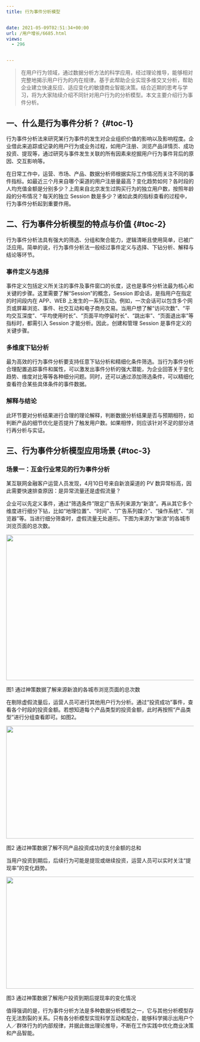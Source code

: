 ```yaml
---
title: 行为事件分析模型


date: 2021-05-09T02:51:34+00:00
url: /用户增长/6685.html
views:
  - 296


---
```

> 在用户行为领域，通过数据分析方法的科学应用，经过理论推导，能够相对完整地揭示用户行为的内在规律。基于此帮助企业实现多维交叉分析，帮助企业建立快速反应、适应变化的敏捷商业智能决策。结合近期的思考与学习，将为大家陆续介绍不同针对用户行为的分析模型。本文主要介绍行为事件分析。

## 一、什么是行为事件分析？ {#toc-1}

行为事件分析法来研究某行为事件的发生对企业组织价值的影响以及影响程度。企业借此来追踪或记录的用户行为或业务过程，如用户注册、浏览产品详情页、成功投资、提现等，通过研究与事件发生关联的所有因素来挖掘用户行为事件背后的原因、交互影响等。

在日常工作中，运营、市场、产品、数据分析师根据实际工作情况而关注不同的事件指标。如最近三个月来自哪个渠道的用户注册量最高？变化趋势如何？各时段的人均充值金额是分别多少？上周来自北京发生过购买行为的独立用户数，按照年龄段的分布情况？每天的独立 Session 数是多少？诸如此类的指标查看的过程中，行为事件分析起到重要作用。

## 二、行为事件分析模型的特点与价值 {#toc-2}

行为事件分析法具有强大的筛选、分组和聚合能力，逻辑清晰且使用简单，已被广泛应用。简单的说，行为事件分析法一般经过事件定义与选择、下钻分析、解释与结论等环节。

### **事件定义与选择**

事件定义包括定义所关注的事件及事件窗口的长度，这也是事件分析法最为核心和关键的步骤。这里需要了解“Session”的概念，Session 即会话，是指用户在指定的时间段内在 APP、WEB 上发生的一系列互动。例如，一次会话可以包含多个网页或屏幕浏览、事件、社交互动和电子商务交易。当用户想了解“访问次数”、“平均交互深度”、“平均使用时长”、“页面平均停留时长”、“跳出率”、“页面退出率”等指标时，都需引入 Session 才能分析。因此，创建和管理 Session 是事件定义的关键步骤。

### **多维度下钻分析**

最为高效的行为事件分析要支持任意下钻分析和精细化条件筛选。当行为事件分析合理配置追踪事件和属性，可以激发出事件分析的强大潜能，为企业回答关于变化趋势、维度对比等等各种细分问题。同时，还可以通过添加筛选条件，可以精细化查看符合某些具体条件的事件数据。

### **解释与结论**

此环节要对分析结果进行合理的理论解释，判断数据分析结果是否与预期相符，如判断产品的细节优化是否提升了触发用户数。如果相悖，则应该针对不足的部分进行再分析与实证。

## 三、行为事件分析模型应用场景 {#toc-3}

### **场景一：互金行业常见的行为事件分析**

某互联网金融客户运营人员发现，4月10日号来自新浪渠道的 PV 数异常标高，因此需要快速排查原因：是异常流量还是虚假流量？

企业可以先定义事件，通过“筛选条件”限定广告系列来源为“新浪”。再从其它多个维度进行细分下钻，比如“地理位置”、“时间”、“广告系列媒介”、“操作系统”、“浏览器”等。当进行细分筛查时，虚假流量无处遁形。下图为来源为“新浪”的各城市浏览页面的总次数。

<img loading="lazy" class="aligncenter" src="https://haomou.oss-cn-beijing.aliyuncs.com/upload/2021/05/i8a7ba1yIEjsURnyiM7p.png?x-oss-process=image/quality,q_10/resize,m_lfit,w_200" data-src="https://haomou.oss-cn-beijing.aliyuncs.com/upload/2021/05/i8a7ba1yIEjsURnyiM7p.png?x-oss-process=image/format,webp" alt="" width="802" height="390" data-action="zoom" /> 

图1 通过神策数据了解来源新浪的各城市浏览页面的总次数

在剔除虚假流量后，运营人员可进行其他用户行为分析。通过“投资成功”事件，查看各个时段的投资金额。若想知道每个产品类型的投资金额，此时再按照“产品类型”进行分组查看即可。如图2。

<img loading="lazy" class="aligncenter" src="https://haomou.oss-cn-beijing.aliyuncs.com/upload/2021/05/ia5J1neEeX7UwrDTzNp1.png?x-oss-process=image/quality,q_10/resize,m_lfit,w_200" data-src="https://haomou.oss-cn-beijing.aliyuncs.com/upload/2021/05/ia5J1neEeX7UwrDTzNp1.png?x-oss-process=image/format,webp" alt="" width="800" height="302" data-action="zoom" /> 

图2 通过神策数据了解不同产品投资成功的支付金额的总和

当用户投资到期后，后续行为可能是提现或继续投资，运营人员可以实时关注“提现率”的变化趋势。

<img loading="lazy" class="aligncenter" src="https://haomou.oss-cn-beijing.aliyuncs.com/upload/2021/05/Z75VPkSFCKvcIk9F3lpO.png?x-oss-process=image/quality,q_10/resize,m_lfit,w_200" data-src="https://haomou.oss-cn-beijing.aliyuncs.com/upload/2021/05/Z75VPkSFCKvcIk9F3lpO.png?x-oss-process=image/format,webp" alt="" width="802" height="300" data-action="zoom" /> 

图3 通过神策数据了解用户投资到期后提现率的变化情况

值得强调的是，行为事件分析方法是多种数据分析模型之一，它与其他分析模型存在无法割裂的关系。只有各分析模型实现科学互动和配合，能够科学揭示出用户个人／群体行为的内部规律，并据此做出理论推导，不断在工作实践中优化商业决策和产品智能。
